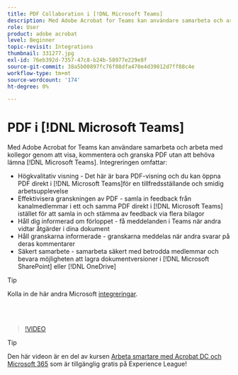 ```yaml
---
title: PDF Collaboration i [!DNL Microsoft Teams]
description: Med Adobe Acrobat for Teams kan användare samarbeta och arbeta med kollegor genom att visa, kommentera och granska PDF utan att behöva lämna [!DNL Microsoft Teams]
role: User
product: adobe acrobat
level: Beginner
topic-revisit: Integrations
thumbnail: 331277.jpg
exl-id: 76eb392d-7357-47c8-b24b-58977e229e8f
source-git-commit: 38a5b00897fc76f08dfa470e4d39012d7ff88c4e
workflow-type: tm+mt
source-wordcount: '174'
ht-degree: 0%

---
```


# PDF i [!DNL Microsoft Teams]

Med Adobe Acrobat for Teams kan användare samarbeta och arbeta med kollegor genom att visa, kommentera och granska PDF utan att behöva lämna [!DNL Microsoft Teams]. Integreringen omfattar:

* Högkvalitativ visning - Det här är bara PDF-visning och du kan öppna PDF direkt i [!DNL Microsoft Teams]för en tillfredsställande och smidig arbetsupplevelse
* Effektivisera granskningen av PDF - samla in feedback från kanalmedlemmar i ett och samma PDF direkt i [!DNL Microsoft Teams] istället för att samla in och stämma av feedback via flera bilagor
* Håll dig informerad om förloppet - få meddelanden i Teams när andra vidtar åtgärder i dina dokument
* Håll granskarna informerade - granskarna meddelas när andra svarar på deras kommentarer
* Säkert samarbete - samarbeta säkert med betrodda medlemmar och bevara möjligheten att lagra dokumentversioner i [!DNL Microsoft SharePoint] eller [!DNL OneDrive]

>[!TIP]
>
>Kolla in de här andra Microsoft [integreringar](../integrate/integrate-overview.md#microsoft).

<br> 

>[!VIDEO](https://video.tv.adobe.com/v/331277?hidetitle=true)

>[!TIP]
>
>Den här videon är en del av kursen [Arbeta smartare med Acrobat DC och Microsoft 365](https://experienceleague.adobe.com/?recommended=Acrobat-U-1-2021.microsoft365) som är tillgänglig gratis på Experience League!

